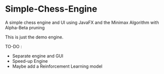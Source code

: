 # Simple-Chess-Engine
A simple chess engine and UI using JavaFX and the Minimax Algorithm with Alpha-Beta pruning

This is just the demo engine.

TO-DO :
- Separate engine and GUI
- Speed-up Engine
- Maybe add a Reinforcement Learning model  
